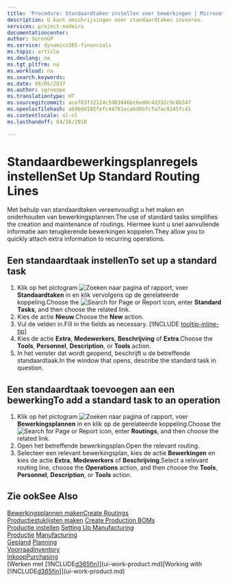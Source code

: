 ```yaml
---
title: 'Procedure: Standaardtaken instellen voor bewerkingen | Microsoft Docs'
description: U kunt omschrijvingen voor standaardtaken invoeren.
services: project-madeira
documentationcenter: 
author: SorenGP
ms.service: dynamics365-financials
ms.topic: article
ms.devlang: na
ms.tgt_pltfrm: na
ms.workload: na
ms.search.keywords: 
ms.date: 09/05/2017
ms.author: sgroespe
ms.translationtype: HT
ms.sourcegitcommit: acef03f32124c5983846bc6ed0c4d332c9c8b347
ms.openlocfilehash: ab9bdd105fefc44781ecabd8b7cfa7ac9145fc41
ms.contentlocale: nl-nl
ms.lasthandoff: 04/16/2018

---
```

# <a name="set-up-standard-routing-lines"></a><span data-ttu-id="82892-103">Standaardbewerkingsplanregels instellen</span><span class="sxs-lookup"><span data-stu-id="82892-103">Set Up Standard Routing Lines</span></span>
<span data-ttu-id="82892-104">Met behulp van standaardtaken vereenvoudigt u het maken en onderhouden van bewerkingsplannen.</span><span class="sxs-lookup"><span data-stu-id="82892-104">The use of standard tasks simplifies the creation and maintenance of routings.</span></span> <span data-ttu-id="82892-105">Hiermee kunt u snel aanvullende informatie aan terugkerende bewerkingen koppelen.</span><span class="sxs-lookup"><span data-stu-id="82892-105">They allow you to quickly attach extra information to recurring operations.</span></span>

## <a name="to-set-up-a-standard-task"></a><span data-ttu-id="82892-106">Een standaardtaak instellen</span><span class="sxs-lookup"><span data-stu-id="82892-106">To set up a standard task</span></span>
1. <span data-ttu-id="82892-107">Klik op het pictogram ![Zoeken naar pagina of rapport](media/ui-search/search_small.png "pictogram Zoeken naar pagina of rapport"), voer **Standaardtaken** in en klik vervolgens op de gerelateerde koppeling.</span><span class="sxs-lookup"><span data-stu-id="82892-107">Choose the ![Search for Page or Report](media/ui-search/search_small.png "Search for Page or Report icon") icon, enter **Standard Tasks**, and then choose the related link.</span></span>
2. <span data-ttu-id="82892-108">Kies de actie **Nieuw**.</span><span class="sxs-lookup"><span data-stu-id="82892-108">Choose the **New** action.</span></span>
3. <span data-ttu-id="82892-109">Vul de velden in.</span><span class="sxs-lookup"><span data-stu-id="82892-109">Fill in the fields as necessary.</span></span> [!INCLUDE [tooltip-inline-tip](includes/tooltip-inline-tip_md.md)]
4. <span data-ttu-id="82892-110">Kies de actie **Extra**, **Medewerkers**, **Beschrijving** of **Extra**.</span><span class="sxs-lookup"><span data-stu-id="82892-110">Choose the **Tools**, **Personnel**, **Description**, or **Tools** action.</span></span>
5. <span data-ttu-id="82892-111">In het venster dat wordt geopend, beschrijft u de betreffende standaardtaak.</span><span class="sxs-lookup"><span data-stu-id="82892-111">In the window that opens, describe the standard task in question.</span></span>

## <a name="to-add-a-standard-task-to-an-operation"></a><span data-ttu-id="82892-112">Een standaardtaak toevoegen aan een bewerking</span><span class="sxs-lookup"><span data-stu-id="82892-112">To add a standard task to an operation</span></span>
1. <span data-ttu-id="82892-113">Klik op het pictogram ![Zoeken naar pagina of rapport](media/ui-search/search_small.png "pictogram Zoeken naar pagina of rapport"), voer **Bewerkingsplannen** in en klik op de gerelateerde koppeling.</span><span class="sxs-lookup"><span data-stu-id="82892-113">Choose the ![Search for Page or Report](media/ui-search/search_small.png "Search for Page or Report icon") icon, enter **Routings**, and then choose the related link.</span></span>
2. <span data-ttu-id="82892-114">Open het betreffende bewerkingsplan.</span><span class="sxs-lookup"><span data-stu-id="82892-114">Open the relevant routing.</span></span>
3. <span data-ttu-id="82892-115">Selecteer een relevant bewerkingsplan, kies de actie **Bewerkingen** en kies de actie **Extra**, **Medewerkers** of **Beschrijving**.</span><span class="sxs-lookup"><span data-stu-id="82892-115">Select a relevant routing line, choose the **Operations** action, and then choose the **Tools**, **Personnel**, **Description**, or **Tools** action.</span></span>

## <a name="see-also"></a><span data-ttu-id="82892-116">Zie ook</span><span class="sxs-lookup"><span data-stu-id="82892-116">See Also</span></span>  
[<span data-ttu-id="82892-117">Bewerkingsplannen maken</span><span class="sxs-lookup"><span data-stu-id="82892-117">Create Routings</span></span>](production-how-to-create-routings.md)  
<span data-ttu-id="82892-118">[Productiestuklijsten maken](production-how-to-create-production-boms.md)   </span><span class="sxs-lookup"><span data-stu-id="82892-118">[Create Production BOMs](production-how-to-create-production-boms.md)   </span></span>  
<span data-ttu-id="82892-119">[Productie instellen](production-configure-production-processes.md) </span><span class="sxs-lookup"><span data-stu-id="82892-119">[Setting Up Manufacturing](production-configure-production-processes.md) </span></span>  
<span data-ttu-id="82892-120">[Productie](production-manage-manufacturing.md)  </span><span class="sxs-lookup"><span data-stu-id="82892-120">[Manufacturing](production-manage-manufacturing.md)  </span></span>  
<span data-ttu-id="82892-121">[Gepland](production-planning.md) </span><span class="sxs-lookup"><span data-stu-id="82892-121">[Planning](production-planning.md) </span></span>  
[<span data-ttu-id="82892-122">Voorraad</span><span class="sxs-lookup"><span data-stu-id="82892-122">Inventory</span></span>](inventory-manage-inventory.md)  
[<span data-ttu-id="82892-123">Inkoop</span><span class="sxs-lookup"><span data-stu-id="82892-123">Purchasing</span></span>](purchasing-manage-purchasing.md)  
<span data-ttu-id="82892-124">[Werken met [!INCLUDE[d365fin](includes/d365fin_md.md)]](ui-work-product.md)</span><span class="sxs-lookup"><span data-stu-id="82892-124">[Working with [!INCLUDE[d365fin](includes/d365fin_md.md)]](ui-work-product.md)</span></span>  

